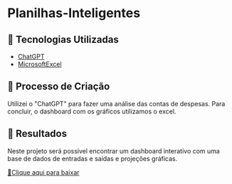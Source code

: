 # Planilhas-Inteligentes

## 🤖 Tecnologias Utilizadas
- [ChatGPT](https://chat.openai.com/) 
- [MicrosoftExcel](https://www.microsoft.com/en/microsoft-365/excel)

## 🧐 Processo de Criação
Utilizei o "ChatGPT" para fazer uma análise das contas de despesas. Para concluir, o dashboard com os gráficos utilizamos o excel.

## 🚀 Resultados
Neste projeto será possível encontrar um dashboard interativo com uma base de dados de entradas e saídas e projeções gráficas. 

<a href="https://github.com/AFVELOSO13/Planilhas-Inteligentes/blob/main/output/Planilha-inteligente-DIO.xlsx" title="View excel now"> 📕Clique aqui para baixar</a>

